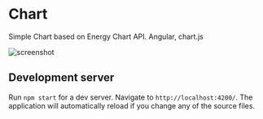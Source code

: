 # Chart

Simple Chart based on Energy Chart API.
Angular, chart.js

![screenshot](/energy-chart-examples/simple-angular-chart/blob/main/src/assets/screenshot.png)

## Development server

Run `npm start` for a dev server. Navigate to `http://localhost:4200/`. The application will automatically reload if you change any of the source files.


